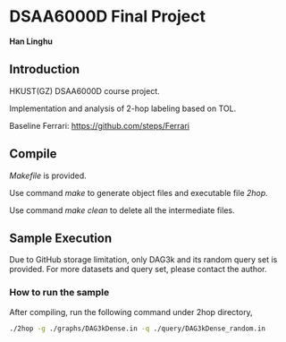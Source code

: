 # DSAA6000D Final Project

**Han Linghu**

## Introduction

HKUST(GZ) DSAA6000D course project. 

Implementation and analysis of 2-hop labeling based on TOL. 

Baseline Ferrari: https://github.com/steps/Ferrari

## Compile

*Makefile* is provided. 

Use command *make* to generate object files and executable file *2hop*.

Use command *make clean* to delete all the intermediate files. 

## Sample Execution

Due to GitHub storage limitation, only DAG3k and its random query set is provided. For more datasets and query set, please contact the author.

### How to run the sample

After compiling, run the following command under 2hop directory,

```bash
./2hop -g ./graphs/DAG3kDense.in -q ./query/DAG3kDense_random.in 
```







